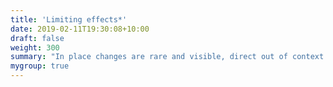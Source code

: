 ```yaml
---
title: 'Limiting effects*'
date: 2019-02-11T19:30:08+10:00
draft: false
weight: 300
summary: "In place changes are rare and visible, direct out of context changes are impossible."
mygroup: true
---
```



